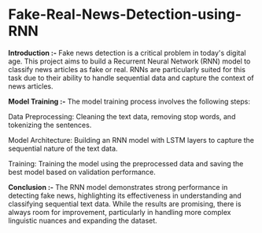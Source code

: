 # Fake-Real-News-Detection-using-RNN
**Introduction :-**
Fake news detection is a critical problem in today's digital age. This project aims to build a Recurrent Neural Network (RNN) model to classify news articles as fake or real. RNNs are particularly suited for this task due to their ability to handle sequential data and capture the context of news articles.

**Model Training :-**
The model training process involves the following steps:

Data Preprocessing: Cleaning the text data, removing stop words, and tokenizing the sentences.

Model Architecture: Building an RNN model with LSTM layers to capture the sequential nature of the text data.

Training: Training the model using the preprocessed data and saving the best model based on validation performance.

**Conclusion :-**
The RNN model demonstrates strong performance in detecting fake news, highlighting its effectiveness in understanding and classifying sequential text data. While the results are promising, there is always room for improvement, particularly in handling more complex linguistic nuances and expanding the dataset.

